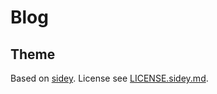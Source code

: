 # Blog

## Theme

Based on [sidey](https://github.com/ronv/sidey). License see [LICENSE.sidey.md](LICENSE.sidey.md).
